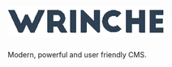 # ![wrinche Logo](assets/system/wrinche-logo-charcoal-mini.png)
Modern, powerful and user friendly CMS.
